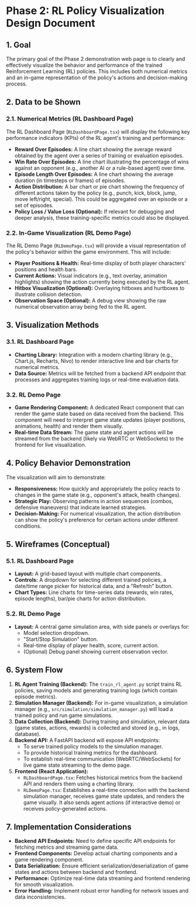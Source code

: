 # Phase 2: RL Policy Visualization Design Document

## 1. Goal
The primary goal of the Phase 2 demonstration web page is to clearly and effectively visualize the behavior and performance of the trained Reinforcement Learning (RL) policies. This includes both numerical metrics and an in-game representation of the policy's actions and decision-making process.

## 2. Data to be Shown

### 2.1. Numerical Metrics (RL Dashboard Page)
The RL Dashboard Page (`RLDashboardPage.tsx`) will display the following key performance indicators (KPIs) of the RL agent's training and performance:
*   **Reward Over Episodes:** A line chart showing the average reward obtained by the agent over a series of training or evaluation episodes.
*   **Win Rate Over Episodes:** A line chart illustrating the percentage of wins against an opponent (e.g., another AI or a rule-based agent) over time.
*   **Episode Length Over Episodes:** A line chart showing the average duration (in timesteps or frames) of episodes.
*   **Action Distribution:** A bar chart or pie chart showing the frequency of different actions taken by the policy (e.g., punch, kick, block, jump, move left/right, special). This could be aggregated over an episode or a set of episodes.
*   **Policy Loss / Value Loss (Optional):** If relevant for debugging and deeper analysis, these training-specific metrics could also be displayed.

### 2.2. In-Game Visualization (RL Demo Page)
The RL Demo Page (`RLDemoPage.tsx`) will provide a visual representation of the policy's behavior within the game environment. This will include:
*   **Player Positions & Health:** Real-time display of both player characters' positions and health bars.
*   **Current Actions:** Visual indicators (e.g., text overlay, animation highlights) showing the action currently being executed by the RL agent.
*   **Hitbox Visualization (Optional):** Overlaying hitboxes and hurtboxes to illustrate collision detection.
*   **Observation Space (Optional):** A debug view showing the raw numerical observation array being fed to the RL agent.

## 3. Visualization Methods

### 3.1. RL Dashboard Page
*   **Charting Library:** Integration with a modern charting library (e.g., Chart.js, Recharts, Nivo) to render interactive line and bar charts for numerical metrics.
*   **Data Source:** Metrics will be fetched from a backend API endpoint that processes and aggregates training logs or real-time evaluation data.

### 3.2. RL Demo Page
*   **Game Rendering Component:** A dedicated React component that can render the game state based on data received from the backend. This component will need to interpret game state updates (player positions, animations, health) and render them visually.
*   **Real-time Data Stream:** The game state and agent actions will be streamed from the backend (likely via WebRTC or WebSockets) to the frontend for live visualization.

## 4. Policy Behavior Demonstration

The visualization will aim to demonstrate:
*   **Responsiveness:** How quickly and appropriately the policy reacts to changes in the game state (e.g., opponent's attack, health changes).
*   **Strategic Play:** Observing patterns in action sequences (combos, defensive maneuvers) that indicate learned strategies.
*   **Decision-Making:** For numerical visualization, the action distribution can show the policy's preference for certain actions under different conditions.

## 5. Wireframes (Conceptual)

### 5.1. RL Dashboard Page
*   **Layout:** A grid-based layout with multiple chart components.
*   **Controls:** A dropdown for selecting different trained policies, a date/time range picker for historical data, and a "Refresh" button.
*   **Chart Types:** Line charts for time-series data (rewards, win rates, episode lengths), bar/pie charts for action distribution.

### 5.2. RL Demo Page
*   **Layout:** A central game simulation area, with side panels or overlays for:
    *   Model selection dropdown.
    *   "Start/Stop Simulation" button.
    *   Real-time display of player health, score, current action.
    *   (Optional) Debug panel showing current observation vector.

## 6. System Flow

1.  **RL Agent Training (Backend):** The `train_rl_agent.py` script trains RL policies, saving models and generating training logs (which contain episode metrics).
2.  **Simulation Manager (Backend):** For in-game visualization, a simulation manager (e.g., `src/simulation/simulation_manager.py`) will load a trained policy and run game simulations.
3.  **Data Collection (Backend):** During training and simulation, relevant data (game states, actions, rewards) is collected and stored (e.g., in logs, database).
4.  **Backend API:** A FastAPI backend will expose API endpoints:
    *   To serve trained policy models to the simulation manager.
    *   To provide historical training metrics for the dashboard.
    *   To establish real-time communication (WebRTC/WebSockets) for live game state streaming to the demo page.
5.  **Frontend (React Application):**
    *   `RLDashboardPage.tsx`: Fetches historical metrics from the backend API and renders them using a charting library.
    *   `RLDemoPage.tsx`: Establishes a real-time connection with the backend simulation manager, receives game state updates, and renders the game visually. It also sends agent actions (if interactive demo) or receives policy-generated actions.

## 7. Implementation Considerations

*   **Backend API Endpoints:** Need to define specific API endpoints for fetching metrics and streaming game data.
*   **Frontend Components:** Develop actual charting components and a game rendering component.
*   **Data Serialization:** Ensure efficient serialization/deserialization of game states and actions between backend and frontend.
*   **Performance:** Optimize real-time data streaming and frontend rendering for smooth visualization.
*   **Error Handling:** Implement robust error handling for network issues and data inconsistencies.
